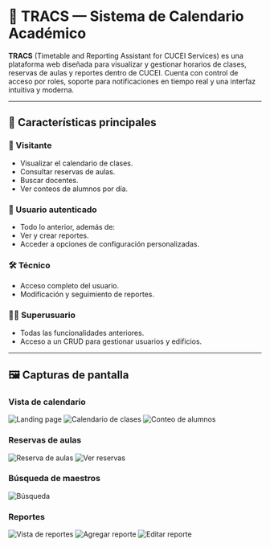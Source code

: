 # 📅 TRACS — Sistema de Calendario Académico

**TRACS** (Timetable and Reporting Assistant for CUCEI Services) es una plataforma web diseñada para visualizar y gestionar horarios de clases, reservas de aulas y reportes dentro de CUCEI. Cuenta con control de acceso por roles, soporte para notificaciones en tiempo real y una interfaz intuitiva y moderna.

---

## 🚀 Características principales

### 👤 Visitante
- Visualizar el calendario de clases.
- Consultar reservas de aulas.
- Buscar docentes.
- Ver conteos de alumnos por día.

### 🔐 Usuario autenticado
- Todo lo anterior, además de:
- Ver y crear reportes.
- Acceder a opciones de configuración personalizadas.

### 🛠 Técnico
- Acceso completo del usuario.
- Modificación y seguimiento de reportes.

### 🧑‍💼 Superusuario
- Todas las funcionalidades anteriores.
- Acceso a un CRUD para gestionar usuarios y edificios.

---

## 🖼️ Capturas de pantalla

### Vista de calendario
![Landing page](./assets/landing_page.png)
![Calendario de clases](./assets/calendar.png)
![Conteo de alumnos](./assets/students_count.png)

### Reservas de aulas
![Reserva de aulas](./assets/reservation.png)
![Ver reservas](./assets/view_reservations.png)

### Búsqueda de maestros
![Búsqueda](./assets/search.png)

### Reportes
![Vista de reportes](./assets/reports.png)
![Agregar reporte](./assets/add_report.png)
![Editar reporte](./assets/edit_report.png)
